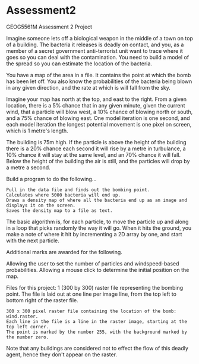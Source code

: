 Assessment2
===========

GEOG5561M Assessment 2 Project


Imagine someone lets off a biological weapon in the middle of a town on top of a building. The bacteria it releases is deadly on contact, and you, as a member of a secret government anti-terrorist unit want to trace where it goes so you can deal with the contamination. You need to build a model of the spread so you can estimate the location of the bacteria.

You have a map of the area in a file. It contains the point at which the bomb has been let off. You also know the probabilities of the bacteria being blown in any given direction, and the rate at which is will fall from the sky.

Imagine your map has north at the top, and east to the right. From a given location, there is a 5% chance that in any given minute, given the current wind, that a particle will blow west, a 10% chance of blowing north or south, and a 75% chance of blowing east. One model iteration is one second, and each model iteration the longest potential movement is one pixel on screen, which is 1 metre's length.

The building is 75m high. If the particle is above the height of the building there is a 20% chance each second it will rise by a metre in turbulance, a 10% chance it will stay at the same level, and an 70% chance it will fall. Below the height of the building the air is still, and the particles will drop by a metre a second.

Build a program to do the following...

    Pull in the data file and finds out the bombing point.
    Calculates where 5000 bacteria will end up.
    Draws a density map of where all the bacteria end up as an image and displays it on the screen.
    Saves the density map to a file as text.

The basic algorithm is, for each particle, to move the particle up and along in a loop that picks randomly the way it will go. When it hits the ground, you make a note of where it hit by incrementing a 2D array by one, and start with the next particle.

Additional marks are awarded for the following.

Allowing the user to set the number of particles and windspeed-based probabilities. Allowing a mouse click to determine the initial position on the map.

Files for this project:
1 (300 by 300) raster file representing the bombing point. The file is laid out at one line per image line, from the top left to bottom right of the raster file.

	300 x 300 pixel raster file containing the location of the bomb: wind.raster. 
	Each line in the file is a line in the raster image, starting at the top left corner. 
	The point is marked by the number 255, with the background marked by the number zero.

Note that any buildings are considered not to effect the flow of this deadly agent, hence they don't appear on the raster. 